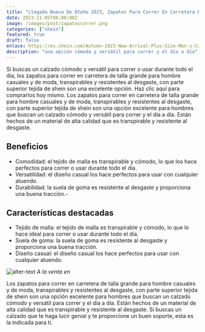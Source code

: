 ```yaml
---
title: "Llegada Nueva De Otoño 2023, Zapatos Para Correr En Carretera De Talla Grande Para Hombre Casuales Y De Moda, Transpirables Y Resistentes Al Desgaste, Con Parte Superior Tejida"
date: 2023-11-05T06:00:00Z
image: /images/post/zapatoscorrer.png
categories: ["shein"]
featured: true
draft: false
enlace: https://es.shein.com/Autumn-2023-New-Arrival-Plus-Size-Men-s-Casual-And-Fashionable-Breathable-Wear-resistant-Road-Running-Shoes-With-Knitted-Upper-p-23071804-cat-2093.html?src_identifier=fc%3DAll%60sc%3DMenFashion%60tc%3D0%60oc%3D0%60ps%3Dtab01navbar06%60jc%3DitemPicking_100215777&src_module=topcat&src_tab_page_id=page_home1698115359736&mallCode=1&imgRatio=1-1
description: "una opción cómoda y versátil para correr y el día a día"
---
```


Si buscas un calzado cómodo y versátil para correr o usar durante todo el día, los zapatos para correr en carretera de talla grande para hombre casuales y de moda, transpirables y resistentes al desgaste, con parte superior tejida de shein son una excelente opción. Haz clic aquí para comprarlos hoy mismo.
Los zapatos para correr en carretera de talla grande para hombre casuales y de moda, transpirables y resistentes al desgaste, con parte superior tejida de shein son una opción excelente para hombres que buscan un calzado cómodo y versátil para correr y el día a día. Están hechos de un material de alta calidad que es transpirable y resistente al desgaste.

## Beneficios

- Comodidad: el tejido de malla es transpirable y cómodo, lo que los hace perfectos para correr o usar durante todo el día.
- Versatilidad: el diseño casual los hace perfectos para usar con cualquier atuendo.
- Durabilidad: la suela de goma es resistente al desgaste y proporciona una buena tracción.- 


## Características destacadas

- Tejido de malla: el tejido de malla es transpirable y cómodo, lo que lo hace ideal para correr o usar durante todo el día.
- Suela de goma: la suela de goma es resistente al desgaste y proporciona una buena tracción.
- Diseño casual: el diseño casual los hace perfectos para usar con cualquier atuendo.

![alter-text](/images/post/shein.png)
*A la venta en*

Los zapatos para correr en carretera de talla grande para hombre casuales y de moda, transpirables y resistentes al desgaste, con parte superior tejida de shein son una opción excelente para hombres que buscan un calzado cómodo y versátil para correr y el día a día. Están hechos de un material de alta calidad que es transpirable y resistente al desgaste. Si buscas un calzado que te haga lucir genial y te proporcione un buen soporte, esta es la indicada para ti.
